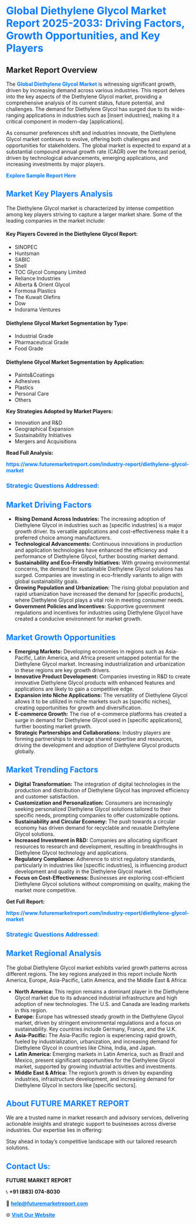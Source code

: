<h1 style="color: #007BFF;">Global Diethylene Glycol Market Report 2025-2033: Driving Factors, Growth Opportunities, and Key Players</h1>

<section id="overview">
<h2>Market Report Overview</h2>
<p>The <a href="https://www.futuremarketreport.com/industry-report/diethylene-glycol-market" style="color: #007BFF; text-decoration: none;"><strong>Global Diethylene Glycol Market</strong></a> is witnessing significant growth, driven by increasing demand across various industries. This report delves into the key aspects of the Diethylene Glycol market, providing a comprehensive analysis of its current status, future potential, and challenges. The demand for Diethylene Glycol has surged due to its wide-ranging applications in industries such as [insert industries], making it a critical component in modern-day [applications].</p>
<p>As consumer preferences shift and industries innovate, the Diethylene Glycol market continues to evolve, offering both challenges and opportunities for stakeholders. The global market is expected to expand at a substantial compound annual growth rate (CAGR) over the forecast period, driven by technological advancements, emerging applications, and increasing investments by major players.</p>
</section>

<section id="overview">
<p><a href="https://www.futuremarketreport.com/request-sample/reportId=107206" style="color: #007BFF; text-decoration: none;"><strong>Explore Sample Report Here</strong></a></p>
</section>

<section id="key-players">
<h2 style="color: #007BFF;">Market Key Players Analysis</h2>
<p>The Diethylene Glycol market is characterized by intense competition among key players striving to capture a larger market share. Some of the leading companies in the market include:</p>
<h4>Key Players Covered in the Diethylene Glycol Report:</h4>
<ul><li>SINOPEC</li><li>Huntsman</li><li>SABIC</li><li>Shell</li><li>TOC Glycol Company Limited</li><li>Reliance Industries</li><li>Alberta &amp; Orient Glycol</li><li>Formosa Plastics</li><li>The Kuwait Olefins</li><li>Dow</li><li>Indorama Ventures</li></ul>
<h4>Diethylene Glycol Market Segmentation by Type:</h4>
<ul><li>Industrial Grade</li><li>Pharmaceutical Grade</li><li>Food Grade</li></ul>

<h4>Diethylene Glycol Market Segmentation by Application:</h4>
<ul><li>Paints&amp;Coatings</li><li>Adhesives</li><li>Plastics</li><li>Personal Care</li><li>Others</li></ul>
<p><strong>Key Strategies Adopted by Market Players:</strong></p>
<ul>
<li>Innovation and R&D</li>
<li>Geographical Expansion</li>
<li>Sustainability Initiatives</li>
<li>Mergers and Acquisitions</li>
</ul>
</section>

<section>
<p><strong>Read Full Analysis: </strong></p><a href="https://www.futuremarketreport.com/industry-report/diethylene-glycol-market" style="color: #007BFF; text-decoration: none;"><strong>https://www.futuremarketreport.com/industry-report/diethylene-glycol-market</strong></a>
<h3 style="color: #007BFF;">Strategic Questions Addressed:</h3>
</section>

<section id="driving-factors">
<h2 style="color: #007BFF;">Market Driving Factors</h2>
<ul>
<li><strong>Rising Demand Across Industries:</strong> The increasing adoption of Diethylene Glycol in industries such as [specific industries] is a major growth driver. Its versatile applications and cost-effectiveness make it a preferred choice among manufacturers.</li>
<li><strong>Technological Advancements:</strong> Continuous innovations in production and application technologies have enhanced the efficiency and performance of Diethylene Glycol, further boosting market demand.</li>
<li><strong>Sustainability and Eco-Friendly Initiatives:</strong> With growing environmental concerns, the demand for sustainable Diethylene Glycol solutions has surged. Companies are investing in eco-friendly variants to align with global sustainability goals.</li>
<li><strong>Growing Population and Urbanization:</strong> The rising global population and rapid urbanization have increased the demand for [specific products], where Diethylene Glycol plays a vital role in meeting consumer needs.</li>
<li><strong>Government Policies and Incentives:</strong> Supportive government regulations and incentives for industries using Diethylene Glycol have created a conducive environment for market growth.</li>
</ul>
</section>

<section id="growth-opportunities">
<h2 style="color: #007BFF;">Market Growth Opportunities</h2>
<ul>
<li><strong>Emerging Markets:</strong> Developing economies in regions such as Asia-Pacific, Latin America, and Africa present untapped potential for the Diethylene Glycol market. Increasing industrialization and urbanization in these regions are key growth drivers.</li>
<li><strong>Innovative Product Development:</strong> Companies investing in R&D to create innovative Diethylene Glycol products with enhanced features and applications are likely to gain a competitive edge.</li>
<li><strong>Expansion into Niche Applications:</strong> The versatility of Diethylene Glycol allows it to be utilized in niche markets such as [specific niches], creating opportunities for growth and diversification.</li>
<li><strong>E-commerce Growth:</strong> The rise of e-commerce platforms has created a surge in demand for Diethylene Glycol used in [specific applications], further boosting market growth.</li>
<li><strong>Strategic Partnerships and Collaborations:</strong> Industry players are forming partnerships to leverage shared expertise and resources, driving the development and adoption of Diethylene Glycol products globally.</li>
</ul>
</section>

<section id="trending-factors">
<h2 style="color: #007BFF;">Market Trending Factors</h2>
<ul>
<li><strong>Digital Transformation:</strong> The integration of digital technologies in the production and distribution of Diethylene Glycol has improved efficiency and customer satisfaction.</li>
<li><strong>Customization and Personalization:</strong> Consumers are increasingly seeking personalized Diethylene Glycol solutions tailored to their specific needs, prompting companies to offer customizable options.</li>
<li><strong>Sustainability and Circular Economy:</strong> The push towards a circular economy has driven demand for recyclable and reusable Diethylene Glycol solutions.</li>
<li><strong>Increased Investment in R&D:</strong> Companies are allocating significant resources to research and development, resulting in breakthroughs in Diethylene Glycol technology and applications.</li>
<li><strong>Regulatory Compliance:</strong> Adherence to strict regulatory standards, particularly in industries like [specific industries], is influencing product development and quality in the Diethylene Glycol market.</li>
<li><strong>Focus on Cost-Effectiveness:</strong> Businesses are exploring cost-efficient Diethylene Glycol solutions without compromising on quality, making the market more competitive.</li>
</ul>
</section>

<section>
<p><strong>Get Full Report: </strong></p><a href="https://www.futuremarketreport.com/industry-report/diethylene-glycol-market" style="color: #007BFF; text-decoration: none;"><strong>https://www.futuremarketreport.com/industry-report/diethylene-glycol-market</strong></a>
<h3 style="color: #007BFF;">Strategic Questions Addressed:</h3>
</section>


<section id="regional-analysis">
<h2 style="color: #007BFF;">Market Regional Analysis</h2>
<p>The global Diethylene Glycol market exhibits varied growth patterns across different regions. The key regions analyzed in this report include North America, Europe, Asia-Pacific, Latin America, and the Middle East & Africa:</p>
<ul>
<li><strong>North America:</strong> This region remains a dominant player in the Diethylene Glycol market due to its advanced industrial infrastructure and high adoption of new technologies. The U.S. and Canada are leading markets in this region.</li>
<li><strong>Europe:</strong> Europe has witnessed steady growth in the Diethylene Glycol market, driven by stringent environmental regulations and a focus on sustainability. Key countries include Germany, France, and the U.K.</li>
<li><strong>Asia-Pacific:</strong> The Asia-Pacific region is experiencing rapid growth, fueled by industrialization, urbanization, and increasing demand for Diethylene Glycol in countries like China, India, and Japan.</li>
<li><strong>Latin America:</strong> Emerging markets in Latin America, such as Brazil and Mexico, present significant opportunities for the Diethylene Glycol market, supported by growing industrial activities and investments.</li>
<li><strong>Middle East & Africa:</strong> The region’s growth is driven by expanding industries, infrastructure development, and increasing demand for Diethylene Glycol in sectors like [specific sectors].</li>
</ul>
</section>

<footer>
<h2 style="color: #007BFF;">About FUTURE MARKET REPORT</h2>
<p>We are a trusted name in market research and advisory services, delivering actionable insights and strategic support to businesses across diverse industries. Our expertise lies in offering:</p>

<p>Stay ahead in today’s competitive landscape with our tailored research solutions.</p>

<h2 style="color: #007BFF;">Contact Us:</h2>
<p><strong>FUTURE MARKET REPORT</strong></p>
<p>📞 <strong>+91 (883) 074-8030</strong></p>
<p>📧 <strong><a href="mailto:help@futuremarketreport.com" style="color: #007BFF;">help@futuremarketreport.com</a></strong></p>
<p>🌐 <strong><a href="https://www.futuremarketreport.com/" style="color: #007BFF;">Visit Our Website</a></strong></p>
</footer>